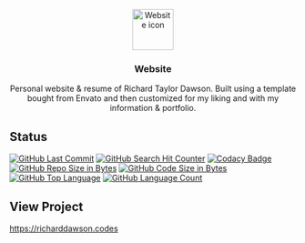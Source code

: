 <p align="center">
  <a href="https://richardtaylordawson.github.io/website/">
    <img src="https://cdn1.iconfinder.com/data/icons/web-design-development-2/100/web-design-1-512.png" alt="Website icon" width=72 height=72>
  </a>

  <h3 align="center">Website</h3>

  <p align="center">
    Personal website & resume of Richard Taylor Dawson. Built using a template bought from Envato and then customized for my liking and with my information & portfolio.
  </p>
</p>

## Status
[![GitHub Last Commit](https://img.shields.io/github/last-commit/richardtaylordawson/website.svg)](https://github.com/richardtaylordawson/website/commits/master)
[![GitHub Search Hit Counter](https://img.shields.io/github/search/richardtaylordawson/website/goto.svg)](https://github.com/richardtaylordawson/website/)
[![Codacy Badge](https://api.codacy.com/project/badge/Grade/16894f289c6f469ea017cdb06eb5301b)](https://www.codacy.com/app/richardtaylordawson/website?utm_source=github.com&amp;utm_medium=referral&amp;utm_content=richardtaylordawson/website&amp;utm_campaign=Badge_Grade)
[![GitHub Repo Size in Bytes](https://img.shields.io/github/repo-size/richardtaylordawson/website.svg)](https://github.com/richardtaylordawson/website/)
[![GitHub Code Size in Bytes](https://img.shields.io/github/languages/code-size/richardtaylordawson/website.svg)](https://github.com/richardtaylordawson/website/)
[![GitHub Top Language](https://img.shields.io/github/languages/top/richardtaylordawson/website.svg)](https://github.com/richardtaylordawson/website/)
[![GitHub Language Count](https://img.shields.io/github/languages/count/richardtaylordawson/website.svg)](https://github.com/richardtaylordawson/website/)

## View Project
<https://richarddawson.codes>
